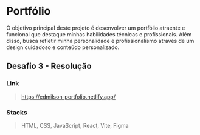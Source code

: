 # Portfólio
O objetivo principal deste projeto é desenvolver um portfólio atraente e funcional que destaque minhas habilidades técnicas e profissionais. Além disso, busca refletir minha personalidade e profissionalismo através de um design cuidadoso e conteúdo personalizado.

## Desafio 3 - Resolução
### Link 
>https://edmilson-portfolio.netlify.app/
### Stacks 
>HTML, CSS, JavaScript, React, Vite, Figma